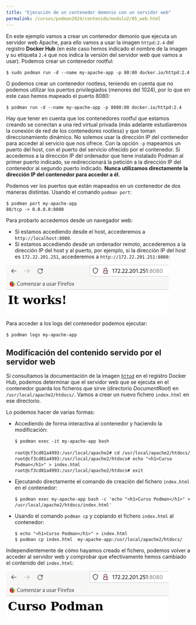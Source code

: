 ```yaml
---
title: "Ejecución de un contenedor demonio con un servidor web"
permalink: /cursos/podman2024/contenido/modulo2/05_web.html
---
```


En este ejemplo vamos a crear un contenedor demonio que ejecuta un servidor web Apache, para ello vamos a usar la imagen `httpd:2.4` del registro **Docker Hub** (en este caso hemos indicado el nombre de la imagen y su etiqueta `2.4` que nos indica la versión del servidor web que vamos a usar). Podemos crear un contenedor rootful:

```
$ sudo podman run -d --name my-apache-app -p 80:80 docker.io/httpd:2.4
```

O podemos crear un contenedor rootless, teniendo en cuenta que no podemos utilizar los puertos privilegiados (menores del 1024), por lo que en este caso hemos mapeado el puerto 8080:

```
$ podman run -d --name my-apache-app -p 8080:80 docker.io/httpd:2.4
```

Hay que tener en cuenta que los contenedores rootful que estamos creando se conectan a una red virtual privada (más adelante estudiaremos la conexión de red de los contenedores rootless) y que toman direccionamiento dinámico. No solemos usar la dirección IP del contenedor para acceder al servicio que nos ofrece. Con la opción `-p` mapeamos un puerto del host, con el puerto del servicio ofrecido por el contenedor. Si accedemos a la dirección IP del ordenador que tiene instalado Podman al primer puerto indicado, se redireccionará la petición a la dirección IP del contenedor al segundo puerto indicado. **Nunca utilizamos directamente la dirección IP del contenedor para acceder a él**. 

Podemos ver los puertos que están mapeados en un contenedor de dos maneras distintas. Usando el comando `podman port`:

```
$ podman port my-apache-app
80/tcp -> 0.0.0.0:8080
```

Para probarlo accedemos desde un navegador web:

* Si estamos accediendo desde el host, accederemos a `http://localhost:8080`.
* Si estamos accediendo desde un ordenador remoto, accederemos a la dirección IP del host y al puerto, por ejemplo, si la dirección IP del host es `172.22.201.251`, accederemos a `http://172.22.201.251:8080`:

![web](img/web.png)

Para acceder a los logs del contenedor podemos ejecutar:

```
$ podman logs my-apache-app
```

## Modificación del contenido servido por el servidor web

Si consultamos la documentación de la imagen [`httpd`](https://hub.docker.com/_/httpd) en el registro Docker Hub, podemos determinar que el servidor web que se ejecuta en el contenedor guarda los ficheros que sirve (directorio *DocumentRoot*) en `/usr/local/apache2/htdocs/`. Vamos a crear un nuevo fichero `index.html` en ese directorio.

Lo podemos hacer de varias formas:

* Accediendo de forma interactiva al contenedor y haciendo la modificación:

    ```
    $ podman exec -it my-apache-app bash

    root@cf3cd01a4993:/usr/local/apache2# cd /usr/local/apache2/htdocs/
    root@cf3cd01a4993:/usr/local/apache2/htdocs# echo "<h1>Curso Podman</h1>" > index.html
    root@cf3cd01a4993:/usr/local/apache2/htdocs# exit
    ```

* Ejecutando directamente el comando de creación del fichero `index.html` en el contenedor:

    ```
    $ podman exec my-apache-app bash -c 'echo "<h1>Curso Podman</h1>" > /usr/local/apache2/htdocs/index.html'
    ```

* Usando el comando `podman cp` y copiando el fichero `index.html` al contenedor:

    ```
    $ echo "<h1>Curso Podman</h1>" > index.html
    $ podman cp index.html  my-apache-app:/usr/local/apache2/htdocs/
    ```
    
Independientemente de cómo hayamos creado el fichero, podemos volver a acceder al servidor web y comprobar que efectivamente hemos cambiado el contenido del `index.html`:

![web](img/web2.png)
